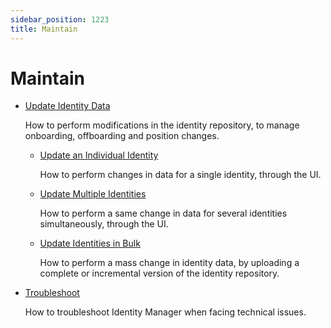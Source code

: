 ```yaml
---
sidebar_position: 1223
title: Maintain
---
```


# Maintain

* [Update Identity Data](identity-data-modification/index "Update Identity Data")

  How to perform modifications in the identity repository, to manage onboarding, offboarding and position changes.

  * [Update an Individual Identity](identity-data-modification/individual-update/index)

    How to perform changes in data for a single identity, through the UI.
  * [Update Multiple Identities](identity-data-modification/multiple-update/index "Update Multiple Identities")

    How to perform a same change in data for several identities simultaneously, through the UI.
  * [Update Identities in Bulk](identity-data-modification/mass-update/index "Update Identities in Bulk")

    How to perform a mass change in identity data, by uploading a complete or incremental version of the identity repository.
* [Troubleshoot](troubleshooting/index "Troubleshoot")

  How to troubleshoot Identity Manager when facing technical issues.